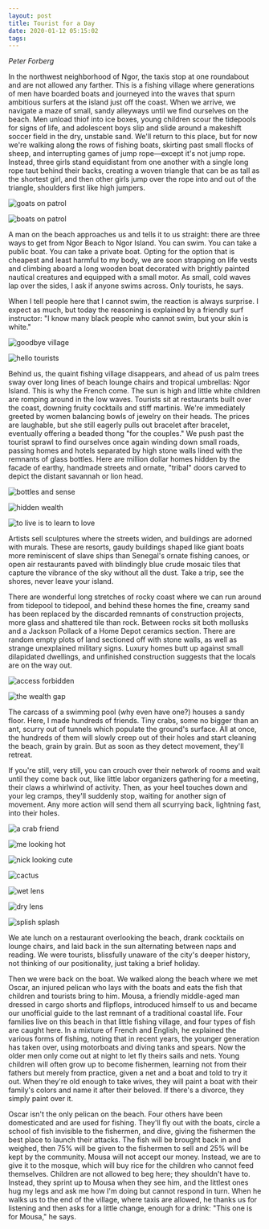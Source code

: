 ```yaml
---
layout: post
title: Tourist for a Day
date: 2020-01-12 05:15:02
tags:
---
```

*Peter Forberg*

In the northwest neighborhood of Ngor, the taxis stop at one roundabout and are not allowed any farther. This is a fishing village where generations of men have boarded boats and journeyed into the waves that spurn ambitious surfers at the island just off the coast. When we arrive, we navigate a maze of small, sandy alleyways until we find ourselves on the beach. Men unload thiof into ice boxes, young children scour the tidepools for signs of life, and adolescent boys slip and slide around a makeshift soccer field in the dry, unstable sand. We'll return to this place, but for now we're walking along the rows of fishing boats, skirting past small flocks of sheep, and interrupting games of jump rope—except it's not jump rope. Instead, three girls stand equidistant from one another with a single long rope taut behind their backs, creating a woven triangle that can be as tall as the shortest girl, and then other girls jump over the rope into and out of the triangle, shoulders first like high jumpers.

![goats on patrol](https://lh3.googleusercontent.com/36S8QMkUHAPx6Jd0kFhrEmL_4Aax59lAoYKW3mP9h4IiOFxi8e03F9kUPl1fFggWwl_TSE6QVIAlzaETvEK_QHxLB3pi4H4BM4P31Xs1YZE5yoRDhLBS8iT9dqFZi5QvvQfjJACpa35rsUmgtTkSUTRhSdrbZsorS9dhWbMo40zrInyNl--iW7LcIMlCou8G1LPxWthXEAaQ75oyy-NiERAi5xGzDayS65X_SLpQxCgCLSTFSEMB5JynAfv2BK4P-bLAaI7WZyJ4ojfdAXWMez3mr0tOM5sM4pSS-HpCtIFCi8UsC4MUIRcOaWBlfrSH3sN5NQROls6nRMtc9bdVk-XCqIYeOeB977Y4YmI5cTC5K3oc3fGGCmnpD3kg3vejvMbT0By1UFXP2FimcyqZpAfY5DiHD46Ii7x35RJaoWZM0Wai3JR9DBa3xbXvgTfsMPVDWlcNM9tARA8aqTdnr9UP_at2F4z5fAklgsBUyevBmdNaY5NoIkXnuTd3F2lqLOKZne8vqCy0LzSCSBbsy7uibjbEDJvL4oREUFQktG4WqYKSU2yGokz17aJZt1hDcaMKBWS22RRhA_nUmCHWgVpHyQCxKDh9jyThmW6m170W4L1cS_OScdcRv8xz8p2IHWFNAeBa1t-2DQXdNvBn2mAro593isoioDNwq6beCTO-H4xX0qMKmXOBF4dP1lIEbYknnQCBBfCj7KkL-rcpIqTGM2rWxTYkFzT55AdXykJg6XrU=w1059-h794-no)

![boats on patrol](https://lh3.googleusercontent.com/5CiNKnoIo2HAfjUTIcwFMmXlIHCEGqbGZP3NvJRnPzszrmf_0M0FK_cBkUsTet0N4hvry5aGILfT5sdfLqcpWbFWf-LJ4rBZgO9NLrqSdbXU2GU0TqAMljrSk712b_bTLN7iLEvbb5qJmmELpmK5aXgh2tQesrwkfBJ-1D39nMXH2OlD3ntrhUJoIhvl7W8cwXYFaOPPQj7heA9omISIaVEjDP6mIq4ouBI91MqumgMqiEyIRSZbaCU-_UhUHsWOoQTPDkVC0555ieweuNjFozIYJmskfVJWN6cxYY21bq8oQwzHA0zz2Ny9X-Uf1GP7XmRf5it5uJHBRH37sQBVmS_qjScX-5_M0z-CTfGi6lzHXA0hXJIUGEhnKtrJcmET2lGuZlWnTqIv2RWPhvT6nn34gEDHeeqXWZ4njh51X1m9KshDNZS7r3nNhcsw7mUHTtRwMG1chcU50pLhjivlniQt6QyWmNkb2_K_JmuYevFM64HqkkhJGKVUg_LpibwJCaXwOf9agMkNEDxDVMX3yEnkp0Fh_NhZ7p7jA5i-TRq9Z51mLm5YKPKj_woCYuAb_rLoAleuc9l7ommmvLodnAUkWK1QILwQX18zUVMvW8tFmvMqS-cVXUbiuylJxofYu8c0d0S_H55cu2Ol6OjNinM2n4YGtfUPRszJYWgkJkCPvIQLfJhD8yC1xnNFKie3VUCxVCRY_usBE1BBG84tNl8tnLMsSc_R_GQAr04aGfbs6S9M=w1157-h867-no)

A man on the beach approaches us and tells it to us straight: there are three ways to get from Ngor Beach to Ngor Island. You can swim. You can take a public boat. You can take a private boat. Opting for the option that is cheapest and least harmful to my body, we are soon strapping on life vests and climbing aboard a long wooden boat decorated with brightly painted nautical creatures and equipped with a small motor. As small, cold waves lap over the sides, I ask if anyone swims across. Only tourists, he says.

When I tell people here that I cannot swim, the reaction is always surprise. I expect as much, but today the reasoning is explained by a friendly surf instructor: "I know many black people who cannot swim, but your skin is white."

![goodbye village](https://lh3.googleusercontent.com/mjmq0y3vsxkiOQFy0Mrzi0klxP4FIaJwfmes8MIkT7BzgVipGhh2Y7DUlqUUSUyGbQIs_3SL1LcKPu8r6EFqoQrd0jgKtqmx9oRNiPpZObA4IbTS4367-SqrJvcDJmLYWr4yH_N9wfyLnBka99m8K0roKWVBHWZx7Sswmm6XRU2WD4ArAwfvQNy_Ye55idM6DLruyS-oHKjNaC7O4OSJK2QCdu9pZS2rDjJq6O_KYCh3RWsP20rOcj8_J7Js_bxLCfkQQSlX9dA_Se4h1JH1rVE58-46jXL1L_g-8Jo-1BE5nKtnp9vuNG_dFAx6sT6LuPC_SoxcgBwqSE5UnASVWHNojanDhdcLgohOAOZtOq5XYabL-3jtkIGYv7oMKG96uRolWgoht0kU5sH8JUDqo5vLIbKH1V-wcT7SGnUPUP56_8mZkXObMv_seCm0ODSl9O3asWmk8gwo2I1S5iwRFs2-Dj7h3m9NQw294lZx0ARAcGJhmHxxkYZjqyXWd-pi4tMbjHitktKwZNuD7kzcuaoeo6j1oTwJLlAmjLymdsu8Yi9RTCPfIi9e0bZ8YzQv1Bu5W42GVrTt2cO9kwFVyM4l9UiL80SgvBEPDi_YauSnjTibqCJCPge0b9p_1xO2y2F6nIaMBUdYlxXnxC3kb9GhtpAmmzQdjtaLOqRdp-9aqAb6QgCbWQX-7kR_WPmMFJtjH2oo6Bk5qCw8wuVMVBwFKZnS_b5Oo6b5wJJ8_Kdu6MeF=w1157-h867-no)

![hello tourists](https://lh3.googleusercontent.com/OPsuBeTusJEo-77WGEDTxBPwlS0fNzto7bKvAZrV8PprYHbD6oW3iUPw4_ObiVOYa-aUXszrw1Kbxftw9F5vlwPAIlvAhvvpJIIjp4F96Q5Kckm3qKpio3h5Bzcc_nLwqUeABvC6ySW2dswRJJ1vXyc_gehHSvyQD4xHuf8tQXC3PMRBca9uxfHM-jSeXdMUhSznbZxLnPd371NzDYdxU7ClNCTwodzKJjx1Raa1M2_8yOKcn4T3tT4MVwVOsMbBV0eoJ6vOhdIdBmDvTY8DhhufxvmOG23rO1Yv3aX7y69LIthEDY1Ya0j9nr86nhM5ESyH_sxNYQ2EN8xuS_ia6jF4jgkScdwN0dFiJ0qeMjUT9GqbBbjGHUfqxYbPB47XH7XMBmQF9zuG7TWvK0mDUZksFazVYSCN8TYGS_R2PlrdVkj6ilkQv9GeOLhWn8M0cIXq-hesuqfM4SRXjVpQRRjv2LAT6mi58Fzi5xyLyULCUKl0Irc3jfBcvk9Y8TrL14Y2IiGhpShIRojhlp4TkO6LCY9yBKMIdQsWTDEWriHqbFMVlTvLSbq3SGVXaHvfCCv5mI_DKTkgAfycyI9c7Vm3O2tHiLVbex83MEb8n0wSe93Yp1f6IuIsGrwHTE5iy-p2koFAvQ8NQdIL8vLMufGxPPB4iv5WZ0kv28xO7vBbzI7i7piSfy5HK16mcn5p5xKr3bwB726c6lXBfWoaanL9KIRH5RL_OsIb8B5pI9nvGdm1=w1157-h867-no)

Behind us, the quaint fishing village disappears, and ahead of us palm trees sway over long lines of beach lounge chairs and tropical umbrellas: Ngor Island. This is why the French come. The sun is high and little white children are romping around in the low waves. Tourists sit at restaurants built over the coast, downing fruity cocktails and stiff martinis. We're immediately greeted by women balancing bowls of jewelry on their heads. The prices are laughable, but she still eagerly pulls out bracelet after bracelet, eventually offering a beaded thong "for the couples." We push past the tourist sprawl to find ourselves once again winding down small roads, passing homes and hotels separated by high stone walls lined with the remnants of glass bottles. Here are million dollar homes hidden by the facade of earthy, handmade streets and ornate, "tribal" doors carved to depict the distant savannah or lion head.

![bottles and sense](https://lh3.googleusercontent.com/yRrd0l7Ib_oYi7No7OcFPzq9kJ7jqfHuzWc4uguP2Ivy-7yeNZmmllgd81kQI0hrWwaLQ_8t6iGXGtZWTE5nZXl-pSYVR4bb5LRUPSNO3mOW9MYA2iKpgGGm2_5KsI2AtnT-Z0zD3ZWDtsJB7XeFRypRYQJTSnhgpHeF1togVHIu_869UtR3idoXRNKDJEUStoF5GX_NHaHHw3p5JuhuxGwXopNeBlKLUyX5Wft9JrSSXPl60KdkoIknh-fKBs2EodSYUXbhCJ-njmEfujTH0bV9zxJ7oE26w3LBti1Gmx5lmdy5qie16aGHQGx_jKIoxVC3Ik9x2jhgPOhWxI9lGBKB-tP_Rahfztj4sHYR6RExd390vb2s0Xd7gCC9fMisf9upuJgKdFV1OS2jnEJMHfiuDuqxOHt_IMaT1UKx9IZ9XvDCU0P-cnuE6JylndEiygQ5CFJMv6VQY3egRAlsNNMmNZX8IB_gwPYo5g54yjnJMaYNFXMnodG2edCd9AUkTi5eDa5E0HSXDbWD2TJRCZ2dsyXZ40iFcNRteC4wcyXcyiVJWcTtseeyzOzuaoV7yzV3zJoh4uCVq7PKwssWI4crcQqaAQo2S84u51tD43TOjWalx-bjx2qap3GEGrDH3Qf43wdVlUTBEmn7f_lloID58j63B53emMToq60V395Pihs17qoonIBCZXVVZYnOEednPWqJ6D0tmTOmfvmqNjAzyfCGiooCXXoy5AI_kGTQFKtb=w1157-h867-no)

![hidden wealth](https://lh3.googleusercontent.com/RQ_TILf24Fdcu0RDO9o4HXzgkrj67B34DfGJfjqtKM_oPF96VOBl_zSTck3lm6Yd6Ng-suMGI_889Ald3_dpsP0YXn6Mtl1VGFcmzNO2WI7MUORITghNbZSbpt0yQ-rC-b-winnPEa044dgpkVdUnVbm6kUti-fb663ntR7wm2LfW-xmYq9h6isyl6msTNe8oNoHcJcEsCZVyiReiPepbk0jwuWvjfCyo7txa_eGzK-WR2A2PmxplJ01ojrHFZf-VeAJh1y7ZiaWdBW7RQGZ6dbtgHwoBpzJmyEhxh1O2DeMKc4AWbfly-_fM4tBo0rvVXKaIe8eoohGnXq7c2NWI2y_sn7WsGhLmoesdOk5CsJIKFKABnGDB03dvAksaBg5JZJNSYIROIMNnCboiv9KFmwYIkxTFc-AAKojjJolqWr7HPQqESjQBRwyoyIy2_MMCZhnAH3LSAdAUlIm8xcQNlvYrG5WiQ1h3t5J5X7D58ZfK2WxOWlZounm6mM5yP45KoMY3aMRXMS31OuBCpsCY03MQ5mQPDov0vkj-OvDN00HhK3S8uiMHJUinRq5L9_QNSPoqVXPQd8aNXVyeVjpShbe5AREJs-DGmX69rjokqKhtQa92ZTDsDyX-aUdU0RfNQi3UmJI29s7lEWD0fwT54e8E7p3gBw2oII_XjJZ-xadpj63GkhUx8azHrHW08AuoNiNepHqdlCmIxUs5JGDe_F6ZipLEL3XHgZJmZ_zATDp2r3G=w1157-h867-no)

![to live is to learn to love](https://lh3.googleusercontent.com/BXZiHwwHQ44C5V4sK2eYvwX8ui4WTJminocilW3PZCHCOOVOs3rA3i9ZSU7fpGIBXek1VSUyYSXUP6dy5Sg5LVuM9a92CHDtGXQtb5LuMAORazp9YuU5LpT5P8quwRgupsxxl8Pr7XFSWAmuca3P6cCUTUZ468gO9rG2R-eUWUnYbGo-KTMK4TSEfPpIzw_UVxSLlt1xB5XNb67xHMxpGTTSynhOzbZVXFo5aFtG7D10kCKGpD-rlv4pBt1uNvKXgAUdJtJqFnyNhc6hZqKf9U__jvHMfY88m2ii32G7-mYIeFyBjmyHKktdtXS5E-Ev-LC-f-Ak-WxwB1W87D5w3Xt3f6XHQXgnoAGezHmPhYGJ31LkCfZqQU-90U0W6IITofk4JTDoAGupEsipF_gZDM6Ko3rNll4IwHh8e1uKIHEkawrz7BY-TNURDfeCiErajS7JPCkmsgu6JETPebv19B6iyVcNYTpogQpRPusMAZqW7N1i_PRcgEq5zNvvZ86hxtoL3ZrfRw93it7YbfZlA4tBMRbAy2iJlf2McHhnTiYyYU3ESMWurhGmexVhwS-ACeUCYTDxgC0c4SPloTjoOIv-rRuQprsjpWGaB85E1je7UxgkvDahI-bHtH4sy1AsZIgg7DTsAkooCqpDyZWO-BRbFwAWWXc6rWH_vRkDITTWiD5xPjkaYL_pNNWYwBKHj1DkfRvNR3q-C_oMCLKRibUWAe9Uy9Bi_RyL6sBU4txqbkJt=w1157-h867-no)

Artists sell sculptures where the streets widen, and buildings are adorned with murals. These are resorts, gaudy buildings shaped like giant boats more reminiscent of slave ships than Senegal's ornate fishing canoes, or open air restaurants paved with blindingly blue crude mosaic tiles that capture the vibrance of the sky without all the dust. Take a trip, see the shores, never leave your island.

There are wonderful long stretches of rocky coast where we can run around from tidepool to tidepool, and behind these homes the fine, creamy sand has been replaced by the discarded remnants of construction projects, more glass and shattered tile than rock. Between rocks sit both mollusks and a Jackson Pollack of a Home Depot ceramics section. There are random empty plots of land sectioned off with stone walls, as well as strange unexplained military signs. Luxury homes butt up against small dilapidated dwellings, and unfinished construction suggests that the locals are on the way out.

![access forbidden](https://lh3.googleusercontent.com/0dZXzHIClfhuUWm0gudIlgel5kNtMrNmNyaSfpOXlY0zrb4H6_tHSut4dFqhP4xat39YNDbFNsH7Ee1-5Ch5dcQS24KHID4MGk3AEDO8D822b46CJuoXtpw60tqCZrpDH8NSqExnwMioYp8sCmo2yHifwfp5NhRVLFbsehR8CTnUpoxhyayTdYpzp1KjeMlgeTlS_Jx22ExnkiwkorAszcY_Lv3hzKKjRyw8BDGeh51SgJ-0QPldijBn-962cEOQMAqXy63uryRRJr0opMX93INVRDJ3x72gi5mctXS99UL0hBaL0sYGw3HYtRoFN2eEJL6Z-GoTmOzfR-7J76aojOAysj19VdAgauvOOF_sMZmzu6bCFquP74pC1OIxTUMM-YWVumeAOsqWQ1Fh8kmI8lTJR_HbhHa5hahgg_dYMKb3e9q_JUhN02IWEmLg6umQ3kqwsXu0y_KpGY39akHm6gIcN04FTGblc-JfN6FOqszNCtMZ8Z0u4FLAagUIfKZnISnmGehDGi1dPotmpeWArDpYPNtsp5YjCWPdUWNDoeJOKKQOXQ63t-_52rVAGjLwLghCbdXWJ-2YizN0FFX7jAny7_PDq7onQ6_rUtbjW0KISGTCW9kYDeZgqOrjGitnaKy6Pa0H5ouxNdwDkvsT7PczB0x6v7OTY31kqZJLgmrYh1z79tZtSNZVkdNWNe27WmO4G3cjSq4vLmhY4SxxjXmAotB-9KYcUtTMq1jtwJ7IuENM=w1059-h794-no)

![the wealth gap](https://lh3.googleusercontent.com/fwTRyFu8nOxmwnq2rMuFJcJBPLRWB9ExkW3Zr3gD_6_-0SdfFDbjae7WIWEcKM60KVJA_2QphhpqR-9bT_-HnjW2_My8jXZIvlO8CKnvFAc0nAQlTG1QZu3O1Vkj5OiNODLN8gb28_BkWUiN2xXv_KDA6aJBeotzyYoh9X6FvYErKIYLtgJaYNuyhrdUDIdVOzNr-v0_Y6DJm-b9TN0jkOfFEsAMSZOTt_cdpnN5wbtK7ILiBdcNl4DvRMDsCv24PwlRM2xazGmNIij4LGyHh4GloWDU8ShDzvQw5Q9GjXMp8uLPRqVMwFvt3qjckQTbChmisf_1dWaba6gjv00Z_KoaZcs0q_Sg5W_7xq51yHjhTP4ZzZqIrQFGUGYzC5_GeH_atAKmGpGksUAu59rao3dcjDnH3C59NtlXFQWQuHZGcBvz5bGPNOTobdYeZ8r3HD0cvSdGe4nK8H2d7_xYE2Qh_L75LnUEuhW6qhcsCMiFm058FpJDVwp-nuGKRvZa4A50MsFJEboEshZFepMJks9s7k9LVUObPm5KN89FRJXelkeQNQkKQmbq2iJdohcKRUHcZjZIrSoiglihdMS6OyqikMkDlx2PohzLwrmvLRm3hkPpS69MCZa1AvgqkpFBoymiMJIWvcjoICigbMaZpVId1PffA9VaXiEOuCVs7NW33ZgoKbAWTckmg6A13CyjTaUvBd5e5lzt5R3Xuejf_DWoyzH_BSKjiEO7NQVjXeDcpEiU=w1157-h867-no)

The carcass of a swimming pool (why even have one?) houses a sandy floor. Here, I made hundreds of friends. Tiny crabs, some no bigger than an ant, scurry out of tunnels which populate the ground's surface. All at once, the hundreds of them will slowly creep out of their holes and start cleaning the beach, grain by grain. But as soon as they detect movement, they'll retreat.

If you're still, very still, you can crouch over their network of rooms and wait until they come back out, like little labor organizers gathering for a meeting, their claws a whirlwind of activity. Then, as your heel touches down and your leg cramps, they'll suddenly stop, waiting for another sign of movement. Any more action will send them all scurrying back, lightning fast, into their holes.

![a crab friend](https://lh3.googleusercontent.com/5v-7zJtffxqxiWYPeNmUzpCTW1ClqalKbsZTzDydWmmUquOJ42c-45b3zEso52uLRe3nZEnHMbFgFSsT5dcGYYMRUTllgaQVVrz1mtbJARnCnBmgiqNMuJsguqJdTlfEsjxYFKQZLp4ZvDGMvLYrbKbE5SFX7G4xQHfuwYLzqMAV04BV4KzAUiTJkIXT5IJuLmjLS8PXtViXZmrTqG71fB5im9Uwn77kNbcDX3jCu3OIEI53BSozfAonBO7L1ufTK1fR2GpAABthS-nGo0YINNP37xFKu-jXx8pLll_L3Wp8PybbemWOmXHjM1wV6CgTq5-t-y2qFse41eR6B7MqhfwHNIoxLnKh9rtwQsvIFcGt9ehqduEsikVcX-Y5GuKJb-moerT4ipVrW9y8JtuIZvJ9LDqO2THo51_9y83nMhOE0rY0gC8SXLUDnl8vSqYikq8yyO4zEOR0iiyG_fIGrG6W5HtYly0oMErwbnx4l0IUZtWIBzYqrOeYGf4CYfNcdWG0b3G7PzapXYlxLS4GrXwa6Vl8x0dArNtJq6Ez_aookZ3hLMxyIPS4NrX-R-mEQ4MAqvM_TgSUvewjklzpy69DQNdu97y8EyrmY7M4NCetAO7xCmZnulqF7P-eyS2tuZF8IGCKzNEmutHL-65wta23ePk2wUgB_IhcWGdIywQgpb1XZLnkosxuhl6C8q3_WGDXqQNgVUMB_mNPJJa-C59l3GkIfJJE3s0L0mAo-18b6faF=w1157-h867-no)

![me looking hot](https://lh3.googleusercontent.com/qzJTtiFTkRomWqU6e8ItDT6D7IDeMALAOW0wObnYzYRdxZPeLAAn_s0momQiJoiQZ1Nt_MtNweCJs8goaxVaCq03_5xuEalWxB86M0dCt36vEyJKg43-nR_ysSbDF94KgUuXlA-gkszBWGh5A4XDa4eQug2dV7U2126Qkv2OqGivhyxU89Q8nBKQSBGGoQd1GhaUmk-kGiLtg2NP3Ifd8-zfq3wbCT6hLQvvOuT_3UYP68pX5FJalDus5Lqf2wh05rxzDoRwhGwFkEMHF-fyNC5p5tkhwGQDRS4wQsnDTpqQX8RmqrS55F6Gs0_BYuR11zD3qExdMC-YeXe9lE0scMR_DVHwZ3jMsa6ngr9idBaUACDmJZDsUhoulSTsJYcg6NvQoGOuuRK-O58BPdMLN3MbUFnPRtRCvhbNw5UYjqEMpcxQk_UWl8_8QSEu-E7ACMlIB00w1U0M3RRMYtEc6LH7yMx_eLvhK13NImYe-8k8cOrKxOLpZvbTAIaYkBDQzfhBpd6uw3SU0cZDTuS0cDU8LZwU-uqEssozeXKgDZJXnfEgXGBfREnBIZclsdHawWDvGO3Ncq4j-3DLdCCM_NdxkJPFvvK01BqjvfRXGqWl3aa2xo9S7qFqXjN3RzqWXcHNwKgIoyhZHCe09dqcSCVOTGlVSimPJFzIlvjem--9ZoX44WyNIAfR5MB5n5rBNKt-Z9ebdwleLZhTXafdl11n-SxLvJhPevwSZSK6OJjmvFCM=w1191-h794-no)

![nick looking cute](https://lh3.googleusercontent.com/pfRc4tVn-uEzW81AnbfsKnCZMFHsJwaq1D12yE7-wkEUZyovks4ozuzm4sVDekzYGBM11AWz0F0K3c-oDDC5nlUYIduYD7fpxtS3ypNG-nBD7xLsdzTQtmF4x333EJvCCSy51I5or7O0mdpFWjMmDMTe0pV7KrKiMwFwXaz2pmTh4-xesXxjZq5b3rpjPxF-vIt0Ay9FRG8vWrnotcm6A73xAaWVE9xxnay0DJBsiQcb0TGbsrKVg32L46kzlPcydMDiaWBIl4CLJGN80-vvBv8oHd07R1Zny0RJMvvfdPWk2To3RHppKlIFkT3FlZje08xnosOxPE68DhrTqWMFRm-y76YiwKn6fStyD_VO1FE6Wv1_V20lJrfssBQBNIpLfaTWZ9JWwj5OoAZDbxIoY_upaaGdhsSI7MntnctUAmaZ0xw1J4GBG7DmhgwNGRAJuyxhMwLfqQvqnx842GI0-SunvN2Nf31UbGCvftXO29MvOAlDjlrmyNjz1KpKnGy1DOlj_eJkGiA1x_iFHjf-w-ahQoZaIqTPgsFIOpXNUEAX12rfz17IcxJFOgx8NH55csOboZeRU09UJn8zpM6_MsHN186Z4ZGXkNzxNaR2CML3BjiSUy9IKL4j2Ik9AbgUhHqYbIGxVeevUuqxRFBMZMMyYx4LW5EP69ziZC2oBFIOk5pKojWET6FUU_DaIfQvFq9Q7KnuyegvoH0gDqyMGp0LCZEtsuxHR6zJxdUNsyVIEkzH=w1157-h867-no)

![cactus](https://lh3.googleusercontent.com/jkLcdLy428UCx_BlGoRbANFvRDNHh9PGTI1aJRxb0y9CzwGba9g0o3RKSyWEDqlHqFMKYYiZP5riC0sr_ND-SCXikV5XmMEOGN02jxyGv3_obKGubQCJG4my7hMn8tPMhA9SLgikzpH5V-2YMC0pVTWn2oGMLIzRwTkHxbpYvEO4owweb58Z-kzg_w56XWy-C-IBV1KHYJs7qF7iDHc0vrF6vBe4aaoyCSU8CjK3X5uomVTpANLkB_h6oeeK9G-CbvAhRFYH_Gz867A4wS4bjgby93A3RfBIxd2ni3ezCmwdvaLvgf26mC_KKeokm4pjce3lJf8P0wx66srVYHpaB1LJYxfZMd094dP2XZzWaQsyRhCfENI4I5HpebNcv1U4-EmQTZ-8wVP6o7Eq1H9ta0NY8fe8IjRQy8zaHTo_tNP9Z7u_Rro43BW2Ev43mYQauZMIilhyI2sttWmLYOkjwJ0FDUNdjwWI1sXE5EDlZx5MGhUQr9F_zZAMfFq4_LxUxRZQmtDjVK1Y8prRr68s_3OPJpQeYweKA9XVWAbr61PYs1k41U-sNPK1NfeFo8zTnodTr70uJbuiw9PaOYiAjGgJHL9ofnNFzM3QBZ4JEz0eVJZJmW1Ev7Oqj0jgtMBzN0a6BojLgi8zoqKwoc7U8I_pKh3UDqM5xdrhcrZ6Vd7EDu5OA_SirRGagdGHu_NXzjnYoGUUcWbBlrYYQ6nche5kZTyPI08PE2pwOsAMxm8ooSRe=w1157-h867-no)

![wet lens](https://lh3.googleusercontent.com/7MfzYU4t2WfqvxE8y4cIO-4zTueIQpMYwFeBVmbeWT9AkoNLn-sqicWiT2-kBgv4BOLYpNLy1sb-9H1NLi8qBpZmWV3Yc3wbA73oRQ4WlUsOhTuvaT12VDS4P5m9QQFIJ1NJXlVzxbJ9XEtR00B0L33KmqjeTEc9kxI5UQQuiJDNhuL5eYJKFw9IT1AD4fqPqNJA4HjzreZfInlbwNaTAhNUK-FT3QS5M4verIYCZw-VWcEd8gc9F_9CE24n2m0ZZbfI0nB6gZ0-e5TWrlu_As_RTAct_lztPH_W4MvSO8LXohONFN-70uJf9eGN2xZjfeXvZSmwHgimemtgX0YkqIvsLbsdPubpMX36202QZCXHuGdURO56N9QDdm7SpZ1RkVh7DY45NQbmNUxoyuvE1Ojch9CLUbk8x2foV1TtmW7mAPBfXKfXfdGqy6_1Rbb9Fqk5O39bu6HOSyUrKROjqO_-E4WWzOKXyPR38CMGEHraQutbUxuhS6zCbzkMOcAAHaFttx27to6nP_G4VCAC6pGiHB0w1T-84pnIPje1MBMlLGfDVRdyFnpb_4xArOY-Bn0VMQ1Y-nfsei-tE6ze5LXgGa-Fg-NU382-k6UfW_DRkgRMVmWAezqe3JNkjCh4VbqtE0L20panT6816_XKymNvp0gJt-3HUft9obo2f7ItYrm7LUx9ZRy4Viy90llAR_ftNz81H9LqCsiEA5q253cuZSnONZuTclnv_H9v2mFE8Rs8=w1059-h794-no)

![dry lens](https://lh3.googleusercontent.com/WXJTFGzsJfS6ueZj6w-ljcDgwEWDJkDqmAKzrVmDqxvQyevCh9jsYmkHsNZBGlfiDS_VtjZLyuhjYcIdQl6sdlsHFUIggHll5fZZoFHKZMGaSViTQLfcDh1fpMdUj68O8msgoaRWky4Rh42xDJEEIBPVlib45f1utXeBKVGNmJJATLZTnaXhfU1eae7Gdb_f1I4AbgcytW2YvlU7mTv9NvtljaSZ6J75Vo26IYWtChOSuuCbjml2ogq23fG-IZZxPdBTlVreV2FcAz3wZ3bd6cyWtWROjaZHCH_qs88GlAGSn5tGRj5cC_jOSxWqUxL-VZVWdy-jqLRN3qFiNbgkGkxy0Qb3d5vtc1yWP5jzWb3t0U-k58mR1lNOM7aqV3um3FXtkD9YLFSOat8Xn4kKNIt2QynO90wP1dRAl81pszyfNvODm55YpArddRnab9_BFdIlX2nurw7BO3ewPYfA-EIXl3BpZHnCJr3LPXvl04BZHgAH6Hq4rzWu_wq1GHv-MEyCH3oTxmf3zW7sQXMDzf18vq6i0AyKCA_IRruzHq3i1-3SXqxgxcJbOn8FzocJclkJjFncCv9VEacmn6IRGJ57iGi9vxA7YnSK_IuFEh_OcBzdI0pM1iRAU4k6c9mPC-gX5TxKp3ElhQkRfcDuzmPtiWvoDZN-Lm4mOtOyPq_vQptKRj9IpL3EvV6BWsFXIc41Z7us4bqNvvH9Fr45wIVmb7Adpw961QvNZKD-bBq3aPHI=w1059-h794-no)

![splish splash](https://lh3.googleusercontent.com/fXDmwY2noSal2qGR4jIwJWS-WGysugHK0w5WN-C0F5NpnY1m4m1aQCyFLmryJRL7J2oofeWnhr0tYDW8MVa61Z_MR1elKJ-Jv4AOFb0febfec6C5Tz96d5EJyYL9yg-IE3_E2sd8cJ4v6GYA59cDx-54UEkXgFje0twhlTplyR8DCCAu2ncznDA0KN53-sbJHbzgur48EakBYa5HgVD81DveuDeBrRYIbss3rc3KS6XCFDvVdCpkgBy-POQe40FMTBdWKd063p_YivmaNQo1Sdt0A85Ek46cANZEBq2F7p8vmT1WsZSUIDXlQOTtKf-2feQm-JOCAD_UxJJSBfN1AXhNFTp2mHkJkhcprNT94QY5MirYD1xOhJGVlqirFufvkf1PgJTMzNwYJh7TAuIyIzoMy3xycjbUN9qYy_UpJ5ChgUuLAWEg12Zv9pYoLASpvVqVvajjuffPj3mVsrNO2qS9P8fwjcsnxxfbNeyBvNgsAV2Wwa85qNlt7upIzs5biv5dUcHMKt7X3BrIzJk17aoSRpPsK0AstTG5tn3xEvG-pqAR0BwjldHMPbMMEA48Ov39wVm3YFMdUsk6an3ynXz2HwjHbpors5fgwqqdUEtTvT0VWeOZGrE4vDqVgeCQrlk-X_2yrZENp_zA3iHMplAlR01W4PPd_nDVIDE-q5SrrWygUl5c2IrQ2O9igHs68lLNkO7GxYyNRQP39YYPGlfQ5JvPJTFyKlGhidAc0Or7RmO7=w1157-h867-no)

We ate lunch on a restaurant overlooking the beach, drank cocktails on lounge chairs, and laid back in the sun alternating between naps and reading. We were tourists, blissfully unaware of the city's deeper history, not thinking of our positionality, just taking a brief holiday.

Then we were back on the boat. We walked along the beach where we met Oscar, an injured pelican who lays with the boats and eats the fish that children and tourists bring to him. Mousa, a friendly middle-aged man dressed in cargo shorts and flipflops, introduced himself to us and became our unofficial guide to the last remnant of a traditional coastal life. Four families live on this beach in that little fishing village, and four types of fish are caught here. In a mixture of French and English, he explained the various forms of fishing, noting that in recent years, the younger generation has taken over, using motorboats and diving tanks and spears. Now the older men only come out at night to let fly theirs sails and nets. Young children will often grow up to become fishermen, learning not from their fathers but merely from practice, given a net and a boat and told to try it out. When they're old enough to take wives, they will paint a boat with their family's colors and name it after their beloved. If there's a divorce, they simply paint over it.

Oscar isn't the only pelican on the beach. Four others have been domesticated and are used for fishing. They'll fly out with the boats, circle a school of fish invisible to the fishermen, and dive, giving the fishermen the best place to launch their attacks. The fish will be brought back in and weighed, then 75% will be given to the fishermen to sell and 25% will be kept by the community. Mousa will not accept our money. Instead, we are to give it to the mosque, which will buy rice for the children who cannot feed themselves. Children are not allowed to beg here; they shouldn't have to. Instead, they sprint up to Mousa when they see him, and the littlest ones hug my legs and ask me how I'm doing but cannot respond in turn. When he walks us to the end of the village, where taxis are allowed, he thanks us for listening and then asks for a little change, enough for a drink: "This one is for Mousa," he says.

